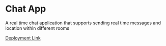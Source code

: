 # Chat App
A real time chat application that supports sending real time messages and location within different rooms

[Deployment Link](https://wagdy-chat-app.herokuapp.com/)
